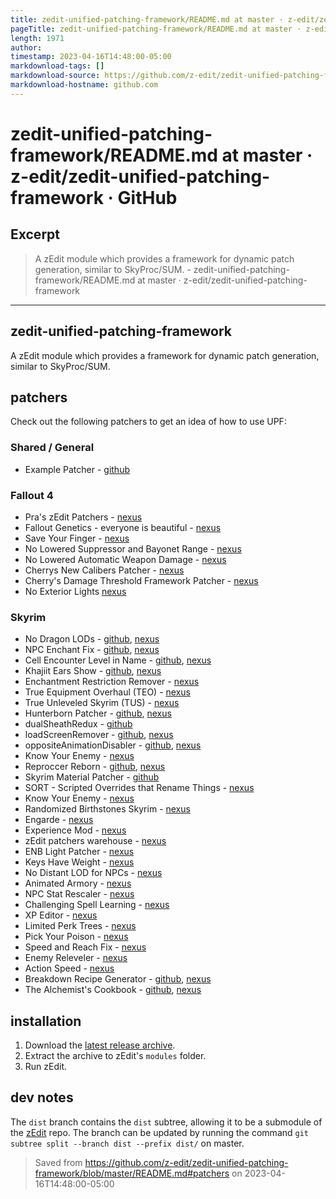 ```yaml
---
title: zedit-unified-patching-framework/README.md at master · z-edit/zedit-unified-patching-framework
pageTitle: zedit-unified-patching-framework/README.md at master · z-edit/zedit-unified-patching-framework · GitHub
length: 1971
author: 
timestamp: 2023-04-16T14:48:00-05:00
markdownload-tags: []
markdownload-source: https://github.com/z-edit/zedit-unified-patching-framework/blob/master/README.md#patchers
markdownload-hostname: github.com
---
```


# zedit-unified-patching-framework/README.md at master · z-edit/zedit-unified-patching-framework · GitHub

## Excerpt
> A zEdit module which provides a framework for dynamic patch generation, similar to SkyProc/SUM. - zedit-unified-patching-framework/README.md at master · z-edit/zedit-unified-patching-framework

---
## zedit-unified-patching-framework

A zEdit module which provides a framework for dynamic patch generation, similar to SkyProc/SUM.

## patchers

Check out the following patchers to get an idea of how to use UPF:

### Shared / General

-   Example Patcher - [github](https://github.com/z-edit/zedit-example-patcher)

### Fallout 4

-   Pra's zEdit Patchers - [nexus](https://www.nexusmods.com/fallout4/mods/33858)
-   Fallout Genetics - everyone is beautiful - [nexus](https://www.nexusmods.com/fallout4/mods/35459)
-   Save Your Finger - [nexus](https://www.nexusmods.com/fallout4/mods/38781)
-   No Lowered Suppressor and Bayonet Range - [nexus](https://www.nexusmods.com/fallout4/mods/38817)
-   No Lowered Automatic Weapon Damage - [nexus](https://www.nexusmods.com/fallout4/mods/38805)
-   Cherrys New Calibers Patcher - [nexus](https://www.nexusmods.com/fallout4/mods/46059)
-   Cherry's Damage Threshold Framework Patcher - [nexus](https://www.nexusmods.com/fallout4/mods/46358)
-   No Exterior Lights [nexus](https://www.nexusmods.com/fallout4/mods/34210)

### Skyrim

-   No Dragon LODs - [github](https://github.com/hishutup/hishy-no-dragon-lods), [nexus](https://www.nexusmods.com/skyrimspecialedition/mods/13541/)
-   NPC Enchant Fix - [github](https://github.com/z-edit/hishy-npc-enchant-fix), [nexus](https://www.nexusmods.com/skyrimspecialedition/mods/13543)
-   Cell Encounter Level in Name - [github](https://github.com/z-edit/hishy-cell-encounter-level-in-name), [nexus](https://www.nexusmods.com/skyrimspecialedition/mods/13542)
-   Khajiit Ears Show - [github](https://github.com/hishutup/hishy-khajiit-ears-show), [nexus](https://www.nexusmods.com/skyrimspecialedition/mods/13544)
-   Enchantment Restriction Remover - [nexus](https://www.nexusmods.com/skyrimspecialedition/mods/17370/)
-   True Equipment Overhaul (TEO) - [nexus](https://www.nexusmods.com/skyrimspecialedition/mods/18157)
-   True Unleveled Skyrim (TUS) - [nexus](https://www.nexusmods.com/skyrimspecialedition/mods/18342)
-   Hunterborn Patcher - [github](https://github.com/Hazado/Hunterborn-Creature-Patcher), [nexus](https://www.nexusmods.com/skyrimspecialedition/mods/17993)
-   dualSheathRedux - [github](https://github.com/Qudix/dualSheathRedux)
-   loadScreenRemover - [github](https://github.com/Qudix/loadScreenRemover), [nexus](https://www.nexusmods.com/skyrimspecialedition/mods/18279/)
-   oppositeAnimationDisabler - [github](https://github.com/Qudix/oppositeAnimationDisabler), [nexus](https://www.nexusmods.com/skyrimspecialedition/mods/18281)
-   Know Your Enemy - [nexus](https://www.nexusmods.com/skyrimspecialedition/mods/13807)
-   Reproccer Reborn - [github](https://github.com/jdsmith2816/reproccer-reborn), [nexus](https://www.nexusmods.com/skyrimspecialedition/mods/17913)
-   Skyrim Material Patcher - [github](https://github.com/z-edit/zedit-skyrim-material-patcher)
-   SORT - Scripted Overrides that Rename Things - [nexus](https://www.nexusmods.com/skyrim/mods/87820/)
-   Know Your Enemy - [nexus](https://www.nexusmods.com/skyrimspecialedition/mods/13807)
-   Randomized Birthstones Skyrim - [nexus](https://www.nexusmods.com/skyrimspecialedition/mods/23838)
-   Engarde - [nexus](https://www.nexusmods.com/skyrim/mods/97404)
-   Experience Mod - [nexus](https://www.nexusmods.com/skyrimspecialedition/mods/23589)
-   zEdit patchers warehouse - [nexus](https://www.nexusmods.com/skyrimspecialedition/mods/23254)
-   ENB Light Patcher - [nexus](https://www.nexusmods.com/skyrimspecialedition/mods/22574)
-   Keys Have Weight - [nexus](https://www.nexusmods.com/skyrim/mods/95168)
-   No Distant LOD for NPCs - [nexus](https://www.nexusmods.com/skyrim/mods/95175)
-   Animated Armory - [nexus](https://www.nexusmods.com/skyrimspecialedition/mods/25969)
-   NPC Stat Rescaler - [nexus](https://www.nexusmods.com/skyrimspecialedition/mods/24254)
-   Challenging Spell Learning - [nexus](https://www.nexusmods.com/skyrimspecialedition/mods/20521)
-   XP Editor - [nexus](https://www.nexusmods.com/skyrimspecialedition/mods/24356)
-   Limited Perk Trees - [nexus](https://www.nexusmods.com/skyrim/mods/95540)
-   Pick Your Poison - [nexus](https://www.nexusmods.com/skyrim/mods/96473)
-   Speed and Reach Fix - [nexus](https://www.nexusmods.com/skyrimspecialedition/mods/29847)
-   Enemy Releveler - [nexus](https://www.nexusmods.com/skyrimspecialedition/mods/32211)
-   Action Speed - [nexus](https://www.nexusmods.com/skyrimspecialedition/mods/35097)
-   Breakdown Recipe Generator - [github](https://github.com/Hazado/breakdownRecipeBuilder), [nexus](https://www.nexusmods.com/skyrimspecialedition/mods/38273)
-   The Alchemist's Cookbook - [github](https://github.com/epic-crab/zedit-potion-recipes-patcher), [nexus](https://www.nexusmods.com/skyrimspecialedition/mods/45866)

## installation

1.  Download the [latest release archive](https://github.com/matortheeternal/zedit-unified-patching-framework/releases).
2.  Extract the archive to zEdit's `modules` folder.
3.  Run zEdit.

## dev notes

The `dist` branch contains the `dist` subtree, allowing it to be a submodule of the [zEdit](https://github.com/matortheeternal/zedit) repo. The branch can be updated by running the command `git subtree split --branch dist --prefix dist/` on master.

> Saved from https://github.com/z-edit/zedit-unified-patching-framework/blob/master/README.md#patchers on 2023-04-16T14:48:00-05:00
